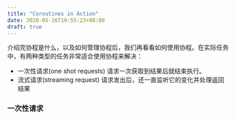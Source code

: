 ```yaml
---
title: "Coroutines in Action"
date: 2020-05-16T10:55:23+08:00
draft: true
---
```


介绍完协程是什么，以及如何管理协程后，我们再看看如何使用协程。在实际任务中，有两种类型的任务非常适合使用协程来解决：

+ 一次性请求(one shot requests) 请求一次获取到结果后就结束执行。
+ 流式请求(streaming request) 请求发出后，还一直监听它的变化并处理返回结果

### 一次性请求
